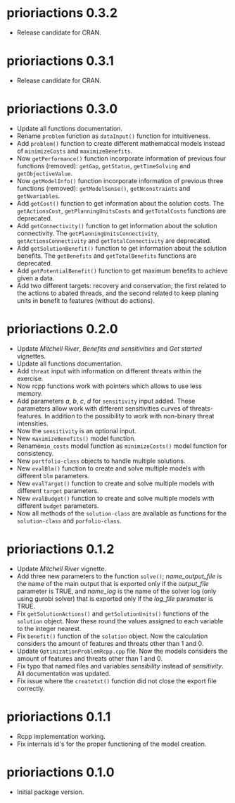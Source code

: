 # prioriactions 0.3.2

- Release candidate for CRAN.

# prioriactions 0.3.1

- Release candidate for CRAN.

# prioriactions 0.3.0

- Update all functions documentation.
- Rename `problem` function as `dataInput()` function for intuitiveness.
- Add `problem()` function to create different mathematical models instead of `minimizeCosts` and `maximizeBenefits`.
- Now `getPerformance()` function incorporate information of previous four functions (removed): `getGap`, `getStatus`, `getTimeSolving` and `getObjectiveValue`.
- Now `getModelInfo()` function incorporate information of previous three functions (removed): `getModelSense()`, `getNconstraints` and `getNvariables`.
- Add `getCost()` function to get information about the solution costs. The `getActionsCost`, `getPlanningUnitsCosts` and `getTotalCosts` functions are deprecated.
- Add `getConnectivity()` function to get information about the solution connectivity. The `getPlanningUnitsConnectivity`, `getActionsConnectivity` and `getTotalConnectivity` are deprecated.
- Add `getSolutionBenefit()` function to get information about the solution benefits. The `getBenefits` and `getTotalBenefits` functions are deprecated.
- Add `getPotentialBenefit()` function to get maximum benefits to achieve given a data.
- Add two different targets: recovery and conservation; the first related to the actions to abated threads, and the second related to keep planing units in benefit to features (without do actions).

# prioriactions 0.2.0

- Update *Mitchell River*, *Benefits and sensitivities* and *Get started* vignettes.
- Update all functions documentation.
- Add `threat` input with information on different threats within the exercise.
- Now rcpp functions work with pointers which allows to use less memory.
- Add parameters *a*, *b*, *c*, *d* for `sensitivity` input added. These parameters
allow work with different sensitivities curves of threats-features. In addition to the possibility to work with non-binary threat intensities.
- Now the `sensitivity` is an optional input.
- New `maximizeBenefits()` model function.
- Rename`min_costs` model function as `minimizeCosts()` model function for consistency.
- New `portfolio-class` objects to handle multiple solutions.
- New `evalBlm()` function to create and solve multiple models with different `blm` parameters.
- New `evalTarget()` function to create and solve multiple models with different `target` parameters.
- New `evalBudget()` function to create and solve multiple models with different `budget` parameters.
- Now all methods of the `solution-class` are available as functions for the `solution-class` and `porfolio-class`.

# prioriactions 0.1.2

- Update *Mitchell River* vignette.
- Add three new parameters to the function `solve()`; *name_output_file* is the name of the main output that is exported only if the *output_file* parameter is TRUE, and *name_log* is the name of the solver log (only using gurobi solver) that is exported only if the *log_file* parameter is TRUE.
- Fix `getSolutionActions()` and `getSolutionUnits()` functions of the `solution` object. Now these round the values assigned to each variable to the integer nearest.
- Fix `benefit()` function of the `solution` object. Now the calculation considers the amount of features and threats other than 1 and 0.
- Update `OptimizationProblemRcpp.cpp` file. Now the models considers the amount of features and threats other than 1 and 0.
- Fix typo that named files and variables *sensibility* instead of *sensitivity*. All documentation was updated.
- Fix issue where the `createtxt()` function did not close the export file correctly.

# prioriactions 0.1.1

- Rcpp implementation working.
- Fix internals id's for the proper functioning of the model creation.

# prioriactions 0.1.0

- Initial package version.
